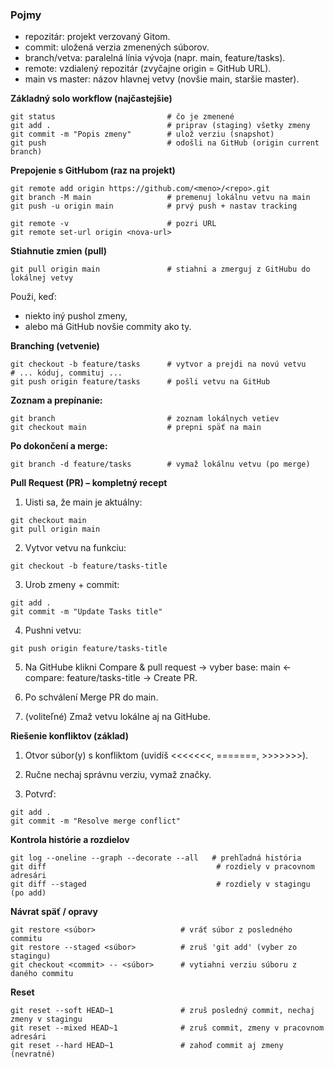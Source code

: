 ### Pojmy

- repozitár: projekt verzovaný Gitom.
- commit: uložená verzia zmenených súborov.
- branch/vetva: paralelná línia vývoja (napr. main, feature/tasks).
- remote: vzdialený repozitár (zvyčajne origin = GitHub URL).
- main vs master: názov hlavnej vetvy (novšie main, staršie master).

**Základný solo workflow (najčastejšie)**

```
git status                         # čo je zmenené
git add .                          # priprav (staging) všetky zmeny
git commit -m "Popis zmeny"        # ulož verziu (snapshot)
git push                           # odošli na GitHub (origin current branch)
```

**Prepojenie s GitHubom (raz na projekt)**

```
git remote add origin https://github.com/<meno>/<repo>.git
git branch -M main                 # premenuj lokálnu vetvu na main
git push -u origin main            # prvý push + nastav tracking
```

```
git remote -v                      # pozri URL
git remote set-url origin <nova-url>
```

**Stiahnutie zmien (pull)**

```
git pull origin main               # stiahni a zmerguj z GitHubu do lokálnej vetvy
```

Použi, keď:

- niekto iný pushol zmeny,
- alebo má GitHub novšie commity ako ty.

**Branching (vetvenie)**

```
git checkout -b feature/tasks      # vytvor a prejdi na novú vetvu
# ... kóduj, commituj ...
git push origin feature/tasks      # pošli vetvu na GitHub
```

**Zoznam a prepínanie:**

```
git branch                         # zoznam lokálnych vetiev
git checkout main                  # prepni späť na main
```

**Po dokončení a merge:**

```
git branch -d feature/tasks        # vymaž lokálnu vetvu (po merge)
```

**Pull Request (PR) – kompletný recept**

1. Uisti sa, že main je aktuálny:

```
git checkout main
git pull origin main
```

2. Vytvor vetvu na funkciu:

```
git checkout -b feature/tasks-title
```

3. Urob zmeny + commit:

```
git add .
git commit -m "Update Tasks title"
```

4. Pushni vetvu:

```
git push origin feature/tasks-title
```

5. Na GitHube klikni Compare & pull request → vyber base: main ← compare: feature/tasks-title → Create PR.

6. Po schválení Merge PR do main.

7. (voliteľné) Zmaž vetvu lokálne aj na GitHube.

**Riešenie konfliktov (základ)**

1. Otvor súbor(y) s konfliktom (uvidíš <<<<<<<, =======, >>>>>>>).

2. Ručne nechaj správnu verziu, vymaž značky.

3. Potvrď:

```
git add .
git commit -m "Resolve merge conflict"
```

**Kontrola histórie a rozdielov**

```
git log --oneline --graph --decorate --all   # prehľadná história
git diff                                      # rozdiely v pracovnom adresári
git diff --staged                             # rozdiely v stagingu (po add)
```

**Návrat späť / opravy**

```
git restore <súbor>                   # vráť súbor z posledného commitu
git restore --staged <súbor>          # zruš 'git add' (vyber zo stagingu)
git checkout <commit> -- <súbor>      # vytiahni verziu súboru z daného commitu
```

**Reset**

```
git reset --soft HEAD~1               # zruš posledný commit, nechaj zmeny v stagingu
git reset --mixed HEAD~1              # zruš commit, zmeny v pracovnom adresári
git reset --hard HEAD~1               # zahoď commit aj zmeny (nevratné)
```
